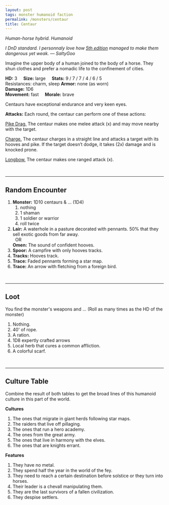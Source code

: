 ```yaml
---
layout: post
tags: monster humanoid faction
permalink: /monsters/centaur
title: Centaur
---
```


*Human-horse hybrid. Humanoid*

<span class="alchemy"> *I DnD standard. I personnaly love how [5th edition](https://5e.tools/book.html#mm) managed to make them dangerous yet weak. — SaltyGoo* </span>

Imagine the upper body of a human joined to the body of a horse. They shun clothes and prefer a nomadic life to the confinement of cities.

**HD:** 3  &nbsp; &nbsp;  **Size:** large &nbsp; &nbsp; **Stats:** 9 / 7 / 7 / 4 / 6 / 5 <br>
Resistances: charm, sleep
**Armor:** none (as worn) <br>
**Damage:** 1D6 <br>
**Movement:** fast &nbsp; &nbsp; **Morale:** brave <br>

Centaurs have exceptional endurance and very keen eyes.

**Attacks:**  Each round, the centaur can perform one of these actions:

<ins>Pike Drag.</ins> The centaur makes one melee attack (x) and may move nearby with the target.

<ins>Charge.</ins> The centaur charges in a straight line and attacks a target with its hooves and pike. If the target doesn’t dodge, it takes (2x) damage and is knocked prone.

<ins>Longbow.</ins> The centaur makes one ranged attack (x).

<br>

---

## Random Encounter

1. **Monster:** 1D10 centaurs & ... (1D4)
    1. nothing
    1. 1 shaman
    1. 1 soldier or warrior
    1. roll twice
1. **Lair:** A waterhole in a pasture decorated with pennants. 50% that they sell exotic goods from far away. <br>	&nbsp; OR <br>	**Omen:** The sound of confident hooves.
1. **Spoor:** A campfire with only hooves tracks.
1. **Tracks:** Hooves track.
1. **Trace:** Faded pennants forming a star map.
1. **Trace:** An arrow with fletching from a foreign bird.

<br>

---

## Loot

You find the monster's weapons and ... (Roll as many times as the HD of the monster)

1. Nothing.
1. 40' of rope.
1. A ration.
1. 1D8 expertly crafted arrows
1. Local herb that cures a common affliction.
1. A colorful scarf.

<br>

---

## Culture Table

Combine the result of both tables to get the broad lines of this humanoid culture in this part of the world.

**Cultures**
1. The ones that migrate in giant herds following star maps.
1. The raiders that live off pillaging. 
1. The ones that run a hero academy.
1. The ones from the great army.
1. The ones that live in harmony with the elves.
1. The ones that are knights errant.

**Features**
1. They have no metal.
1. They spend half the year in the world of the fey.
1. They need to reach a certain destination before solstice or they turn into horses.
1. Their leader is a chevall manipulating them.
1. They are the last survivors of a fallen civilization.
1. They despise settlers.
